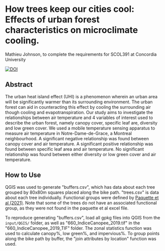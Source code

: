 # How trees keep our cities cool: Effects of urban forest characteristics on microclimate cooling.

Mathieu Johnson, to complete the requirements for SCOL391 at Concordia University


[![DOI](https://zenodo.org/badge/747253548.svg)](https://zenodo.org/doi/10.5281/zenodo.10557185)


## Abstract
The urban heat island effect (UHI) is a phenomenon wherein an urban area will be significantly warmer than its surrounding environment. The urban forest can aid in counteracting this effect by cooling the surrounding air though cooling and evapotranspiration. Our study aims to investigate the relationships between air temperature and 4 variables of interest used to describe the urban forest, namely canopy cover, specific leaf are, diversity and low green cover. We used a mobile temperature sensing apparatus to measure air temperature in Notre-Dame-de-Grace, a Montreal neighbourhood. A significant negative relationship was found between canopy cover and air temperature. A significant positive relationship was found between specific leaf area and air temperature. No significant relationship was found between either diversity or low green cover and air temperature.

## How to Use
QGIS was used to generate "buffers.csv", which has data about each tree grouped by 80x80m squares placed along the bike path. 
"trees.csv" is data about each tree individually. Functional groups were defined by [Paquette et al (2021)](https://doi.org/10.1016/j.ufug.2021.127157). Note that some of the trees do not have an associated functional group, as they were not found in the paquette et al excel file. 

To reproduce generating "buffers.csv", load all gpkg files into QGIS from the `input/QGIS/` folder, as well as "660_IndiceCanopee_2019.tif" in the "660_IndiceCanopee_2019_TIF" folder. The zonal statistics function was used to calculate canopy%, low green%, and impervious%. To group points along the bike path by buffer, the "join attributes by location" function was used. 
